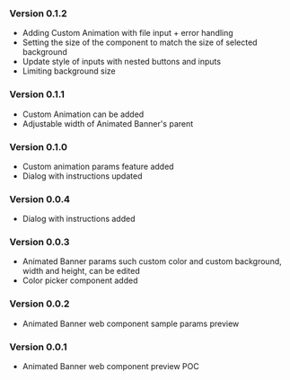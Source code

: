 ### Version 0.1.2
- Adding Custom Animation with file input + error handling
- Setting the size of the component to match the size of selected background
- Update style of inputs with nested buttons and inputs
- Limiting background size 
### Version 0.1.1
- Custom Animation can be added
- Adjustable width of Animated Banner's parent
### Version 0.1.0
- Custom animation params feature added
- Dialog with instructions updated
### Version 0.0.4
- Dialog with instructions added
### Version 0.0.3
- Animated Banner params such custom color and custom background, width and height, can be edited
- Color picker component added
### Version 0.0.2
- Animated Banner web component sample params preview
### Version 0.0.1
- Animated Banner web component preview POC
